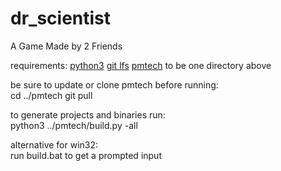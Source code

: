 # dr_scientist
A Game Made by 2 Friends

requirements: 
[python3](https://www.python.org/download/releases/3.0)
[git lfs](https://git-lfs.github.com/)
[pmtech](https://github.com/polymonster/pmtech.git) to be one directory above

be sure to update or clone pmtech before running:      
cd ../pmtech
git pull

to generate projects and binaries run:   
python3 ../pmtech/build.py -all

alternative for win32:   
run build.bat to get a prompted input


